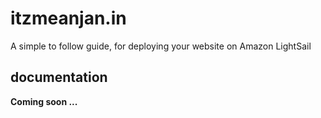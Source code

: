 # itzmeanjan.in
A simple to follow guide, for deploying your website on Amazon LightSail


## documentation
**Coming soon ...**